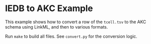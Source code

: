 # IEDB to AKC Example

This example shows how to convert a row of the `tcell.tsv`
to the AKC schema using LinkML,
and then to various formats.

Run `make` to build all files.
See `convert.py` for the conversion logic.
